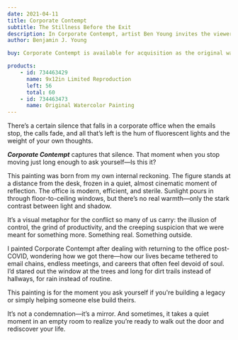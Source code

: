```yaml
---
date: 2021-04-11
title: Corporate Contempt
subtitle: The Stillness Before the Exit
description: In Corporate Contempt, artist Ben Young invites the viewer into a moment of profound stillness and internal questioning. A lone figure stands motionless in a modern office, his back to us, bathed in muted light filtering through towering glass windows. The setting is familiar—an executive suite high above a city—but the emotional undercurrent is anything but routine.
author: Benjamin J. Young

buy: Corporate Contempt is available for acquisition as the original watercolor painting or as a high-quality limited reproduction. Collectors may choose between owning the one-of-a-kind original or a museum-grade print that preserves the emotional depth and detail of the work. Both options offer a meaningful way to bring this powerful and personal piece into your collection.

products:
    - id: 734463429
      name: 9x12in Limited Reproduction
      left: 56
      total: 60
    - id: 734463473
      name: Original Watercolor Painting
---
```


There’s a certain silence that falls in a corporate office when the emails stop, the calls fade, and all that’s left is the hum of fluorescent lights and the weight of your own thoughts.

___Corporate Contempt___ captures that silence. That moment when you stop moving just long enough to ask yourself—Is this it?

<!--more-->

This painting was born from my own internal reckoning. The figure stands at a distance from the desk, frozen in a quiet, almost cinematic moment of reflection. The office is modern, efficient, and sterile. Sunlight pours in through floor-to-ceiling windows, but there’s no real warmth—only the stark contrast between light and shadow.

It’s a visual metaphor for the conflict so many of us carry: the illusion of control, the grind of productivity, and the creeping suspicion that we were meant for something more. Something real. Something outside.

I painted Corporate Contempt after dealing with returning to the office post-COVID, wondering how we got there—how our lives became tethered to email chains, endless meetings, and careers that often feel devoid of soul. I’d stared out the window at the trees and long for dirt trails instead of hallways, for rain instead of routine.

This painting is for the moment you ask yourself if you're building a legacy or simply helping someone else build theirs.

It’s not a condemnation—it’s a mirror. And sometimes, it takes a quiet moment in an empty room to realize you’re ready to walk out the door and rediscover your life.